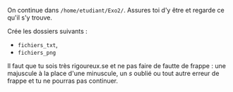 On continue dans `/home/etudiant/Exo2/`. Assures toi d'y être et regarde ce qu'il s'y trouve.

Crée les dossiers suivants :

* `fichiers_txt`,
* `fichiers_png`

Il faut que tu sois très rigoureux.se et ne pas faire de fautte de frappe : une majuscule à la place d'une minuscule, un *s* oublié ou tout autre erreur de frappe et tu ne pourras pas continuer.
